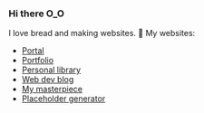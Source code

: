 ### Hi there O_O

I love bread and making websites.
🍞 My websites: 
- [Portal](https://mlnop.fr)
- [Portfolio](https://portfolio.mlnop.fr)
- [Personal library](https://library.mlnop.fr)
- [Web dev blog](https://latablerouge.ninja/)
- [My masterpiece](https://scenery.mlnop.fr/)
- [Placeholder generator](https://placeholder.mlnop.fr/index.php?size=500/500&watermark=true)

